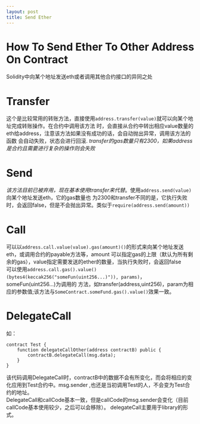 ```yaml
---
layout: post
title: Send Ether
---
```


# How To Send Ether To Other Address On Contract
Solidity中向某个地址发送eth或者调用其他合约接口的异同之处

# Transfer
这个是比较常用的转账方法，直接使用`address.transfer(value)`就可以向某个地址完成转账操作。在合约中调用该方法
时，会直接从合约中转出相应value数量的eth给address，注意该方法如果没有成功的话，会自动抛出异常，调用该方法的函数
会自动失败，状态会进行回滚. *transfer的gas数量只有2300，如果address是合约且需要进行复杂的操作则会失败*

# Send
*该方法目前已被弃用，现在基本使用transfer来代替*。使用`address.send(value)`向某个地址发送eth，它的gas数量也
为2300和transfer不同的是，它执行失败时，会返回false，但是不会抛出异常。类似于`require(address.send(amount))`

# Call
可以以`address.call.value(value).gas(amount)()`的形式来向某个地址发送eth，或调用合约的payable方法等，amount
可以指定gas的上限（默认为所有剩余的gas），value指定需要发送的ether的数量，当执行失败时，会返回false  
可以使用`address.call.gas().value()(bytes4(keccak256("someFun(uint256...)")), params)`，someFun(uint256...)为调用的
方法，如transfer(address,uint256)，param为相应的参数值;该方法与`SomeContract.someFund.gas().value()`效果一致。

# DelegateCall
如：
```solidity
contract Test {
    function delegateCallOther(address contractB) public {
        contractB.delegateCall(msg.data);
    }
}
```
该代码调用DelegateCall时，contractB中的数据不会有所变化，而会将相应的变化应用到Test合约中。msg.sender
,也还是当初调用Test的人，不会变为Test合约的地址。  
DelegateCall和callCode基本一致，但是callCode的msg.sender会变化（目前callCode基本使用较少，之后可以会移除）。
delegateCall主要用于library的形式。